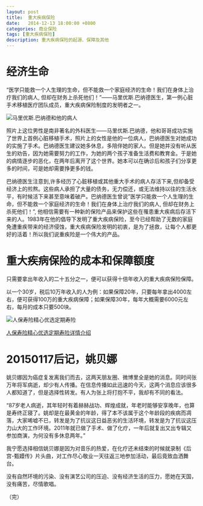 ```yaml
---
layout: post
title:  重大疾病保险
date:   2014-12-13 18:00:00 +0800
categories: 商业保险
tags: [重大疾病保险]
description: 重大疾病保险的起源、保障及其他
---
```


# 经济生命

“医学只能救一个人生理的生命，但不能救一个家庭经济的生命！我们在身体上治疗我们的病人, 但却在财务上杀死他们！”——马里优斯.巴纳德医生，第一例心脏手术移植医疗团队成员，重大疾病保险制度的发明者之一。
<!-- more -->

![马里优斯.巴纳德和他的病人][2]

照片上这位男性是南非著名的外科医生——马里优斯.巴纳德，他和哥哥成功实施了世界上首例心脏移植手术，照片上的女性是他的一位病人，巴纳德医生对她成功的实施了手术。巴纳德医生建议她多休息，多陪伴她的家人。但是她并没有听从医生的劝告，因为她需要努力的工作，为她的两个孩子准备生活费和教育金。于是她的病情逐步的恶化，在两年后离开了这个世界。她本可以在确诊后和孩子们分享更多的时间，可是她却需要挣更多的钱。

巴纳德医生注意到,许多经历了心脏移植或其他重大手术的病人存活下来,但却备受经济上的煎熬。这些病人承担了大量的债务，无力偿还，或无法维持以往的生活水平，有时候活下来甚至意味着破产。巴纳德医生曾说”医学只能救一个人生理的生命，但不能救一个家庭经济的生命！我们在身体上治疗我们的病人, 但却在财务上杀死他们！”, 他相信需要有一种新的保险产品来保护这些在罹患重大疾病后存活下来的人。1983年在他的倡导下发明了重大疾病保险，至今已经帮助了无数的家庭免遭重疾带来的经济侵蚀，重大疾病保险发明的初衷，是为了拯救，让每个人都更好的活着！所以我们说重疾险是一个伟大的产品。

# 重大疾病保险的成本和保障额度

只需要拿出年收入的二十五分之一，便可以获得十倍年收入的重大疾病保险保障。

以一个30岁，税后10万年收入的人为例：如果保障20年，只要每年拿出4000左右，便可获得100万的重大疾病保障；如果保障30年，每年大概需要6000元左右，每月的成本只要500块。

![人保寿险精心优选定期寿险][1]

[人保寿险精心优选定期寿险详情介绍][3]

# 20150117后记，姚贝娜

姚贝娜因为癌症复发离我们而去，这两天朋友圈、微博里全是她的消息。同时间张万年将军病逝，却少有人传播。在信息传播如此迅速的今天，这两个消息应该很多人都知道了，但是选择性转发。有人为张上将打抱不平，我却有不同的看法。

“87岁老人病逝，其年轻时有着赫赫战功、辉煌成就，年老时能够安享晚年，也算是寿终正寝了。姚却是在最黄金的年龄，得了本不该属于这个年龄段的疾病而凋落，大家唏嘘不已，转发是为了抗议这日益恶劣的生活环境，转发是为了抗议这压力山大的工作环境。2011年就已做了手术、做了化疗，一年后就复出又出专辑又参加商演，为何没有多休息两年。”

我宁愿选择相信姚贝娜是因为对音乐的热爱，在化疗还未结束的时候就录制《后宫-甄嬛传》片头曲，对工作尽心敬业一天往返三地参加活动，最后竟致血洒舞台。

没有自然环境的污染、没有演艺公司的压迫、没有经济生活的压力，愿她在天国，没有痛苦，尽情歌唱。

[1]: http://blog-27zeros.qiniudn.com/20150117zdjb02.jpg
[2]: http://blog-27zeros.qiniudn.com/20150117zdjb01.jpg
[3]: http://www.700du.cn/prod/jxyxds.html?inviter=0000014042

（完）
